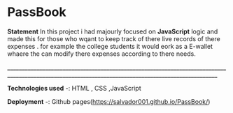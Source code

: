 # PassBook


**Statement**
In this project i had majourly focused on **JavaScript** logic and made this for those who wqant to keep track of there live records of there expenses .
for example the college students it would eork as a E-wallet whaere the can modify there expenses according to there needs.


**___________________________________________________________________________________________________________________________________________________**

**Technologies used**
-: HTML , CSS ,JavaScript

**Deployment**
-: Github pages(https://salvador001.github.io/PassBook/)
